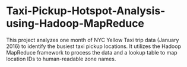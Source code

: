 # Taxi-Pickup-Hotspot-Analysis-using-Hadoop-MapReduce
This project analyzes one month of NYC Yellow Taxi trip data (January 2016) to identify the busiest taxi pickup locations. It utilizes the Hadoop MapReduce framework to process the data and a lookup table to map location IDs to human-readable zone names.
